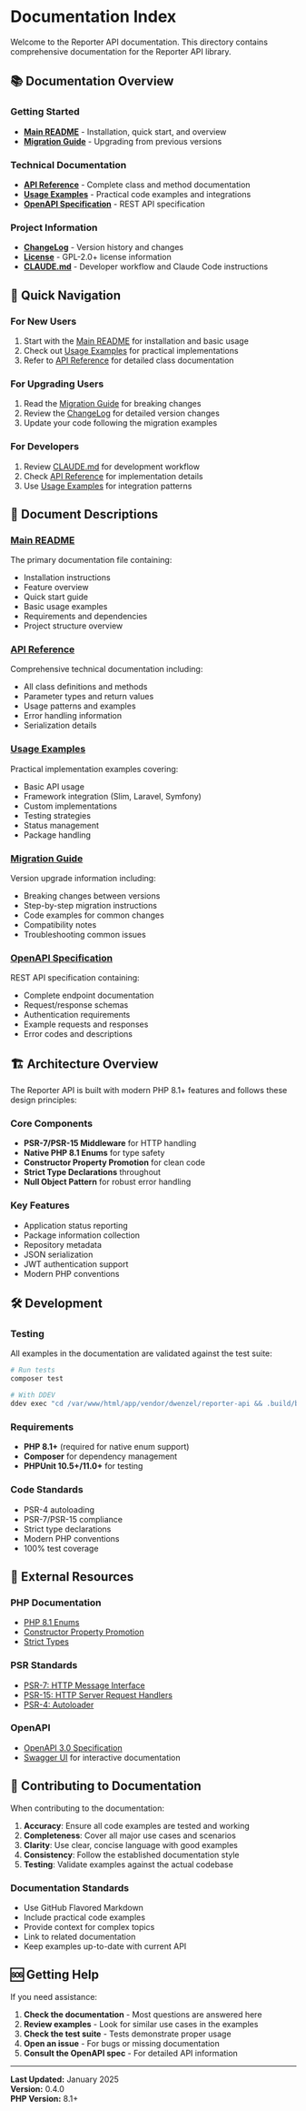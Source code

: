 # Documentation Index

Welcome to the Reporter API documentation. This directory contains comprehensive documentation for the Reporter API library.

## 📚 Documentation Overview

### Getting Started
- **[Main README](../README.md)** - Installation, quick start, and overview
- **[Migration Guide](MIGRATION.md)** - Upgrading from previous versions

### Technical Documentation
- **[API Reference](API.md)** - Complete class and method documentation
- **[Usage Examples](EXAMPLES.md)** - Practical code examples and integrations
- **[OpenAPI Specification](../reporterApi.yaml)** - REST API specification

### Project Information
- **[ChangeLog](../ChangeLog)** - Version history and changes
- **[License](MIT-LICENSE)** - GPL-2.0+ license information
- **[CLAUDE.md](../CLAUDE.md)** - Developer workflow and Claude Code instructions

## 🚀 Quick Navigation

### For New Users
1. Start with the [Main README](../README.md) for installation and basic usage
2. Check out [Usage Examples](EXAMPLES.md) for practical implementations
3. Refer to [API Reference](API.md) for detailed class documentation

### For Upgrading Users
1. Read the [Migration Guide](MIGRATION.md) for breaking changes
2. Review the [ChangeLog](../ChangeLog) for detailed version changes
3. Update your code following the migration examples

### For Developers
1. Review [CLAUDE.md](../CLAUDE.md) for development workflow
2. Check [API Reference](API.md) for implementation details
3. Use [Usage Examples](EXAMPLES.md) for integration patterns

## 📖 Document Descriptions

### [Main README](../README.md)
The primary documentation file containing:
- Installation instructions
- Feature overview
- Quick start guide
- Basic usage examples
- Requirements and dependencies
- Project structure overview

### [API Reference](API.md)
Comprehensive technical documentation including:
- All class definitions and methods
- Parameter types and return values
- Usage patterns and examples
- Error handling information
- Serialization details

### [Usage Examples](EXAMPLES.md)
Practical implementation examples covering:
- Basic API usage
- Framework integration (Slim, Laravel, Symfony)
- Custom implementations
- Testing strategies
- Status management
- Package handling

### [Migration Guide](MIGRATION.md)
Version upgrade information including:
- Breaking changes between versions
- Step-by-step migration instructions
- Code examples for common changes
- Compatibility notes
- Troubleshooting common issues

### [OpenAPI Specification](../reporterApi.yaml)
REST API specification containing:
- Complete endpoint documentation
- Request/response schemas
- Authentication requirements
- Example requests and responses
- Error codes and descriptions

## 🏗️ Architecture Overview

The Reporter API is built with modern PHP 8.1+ features and follows these design principles:

### Core Components
- **PSR-7/PSR-15 Middleware** for HTTP handling
- **Native PHP 8.1 Enums** for type safety
- **Constructor Property Promotion** for clean code
- **Strict Type Declarations** throughout
- **Null Object Pattern** for robust error handling

### Key Features
- Application status reporting
- Package information collection
- Repository metadata
- JSON serialization
- JWT authentication support
- Modern PHP conventions

## 🛠️ Development

### Testing
All examples in the documentation are validated against the test suite:
```bash
# Run tests
composer test

# With DDEV
ddev exec "cd /var/www/html/app/vendor/dwenzel/reporter-api && .build/bin/phpunit -c tests/Build/UnitTests.xml"
```

### Requirements
- **PHP 8.1+** (required for native enum support)
- **Composer** for dependency management
- **PHPUnit 10.5+/11.0+** for testing

### Code Standards
- PSR-4 autoloading
- PSR-7/PSR-15 compliance
- Strict type declarations
- Modern PHP conventions
- 100% test coverage

## 🔗 External Resources

### PHP Documentation
- [PHP 8.1 Enums](https://www.php.net/manual/en/language.enumerations.php)
- [Constructor Property Promotion](https://www.php.net/manual/en/language.oop5.decon.php#language.oop5.decon.constructor.promotion)
- [Strict Types](https://www.php.net/manual/en/language.types.declarations.php#language.types.declarations.strict)

### PSR Standards
- [PSR-7: HTTP Message Interface](https://www.php-fig.org/psr/psr-7/)
- [PSR-15: HTTP Server Request Handlers](https://www.php-fig.org/psr/psr-15/)
- [PSR-4: Autoloader](https://www.php-fig.org/psr/psr-4/)

### OpenAPI
- [OpenAPI 3.0 Specification](https://swagger.io/specification/)
- [Swagger UI](https://swagger.io/tools/swagger-ui/) for interactive documentation

## 📝 Contributing to Documentation

When contributing to the documentation:

1. **Accuracy**: Ensure all code examples are tested and working
2. **Completeness**: Cover all major use cases and scenarios
3. **Clarity**: Use clear, concise language with good examples
4. **Consistency**: Follow the established documentation style
5. **Testing**: Validate examples against the actual codebase

### Documentation Standards
- Use GitHub Flavored Markdown
- Include practical code examples
- Provide context for complex topics
- Link to related documentation
- Keep examples up-to-date with current API

## 🆘 Getting Help

If you need assistance:

1. **Check the documentation** - Most questions are answered here
2. **Review examples** - Look for similar use cases in the examples
3. **Check the test suite** - Tests demonstrate proper usage
4. **Open an issue** - For bugs or missing documentation
5. **Consult the OpenAPI spec** - For detailed API information

---

**Last Updated:** January 2025  
**Version:** 0.4.0  
**PHP Version:** 8.1+